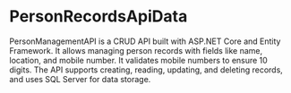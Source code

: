 # PersonRecordsApiData
PersonManagementAPI is a CRUD API built with ASP.NET Core and Entity Framework. It allows managing person records with fields like name, location, and mobile number. It validates mobile numbers to ensure 10 digits. The API supports creating, reading, updating, and deleting records, and uses SQL Server for data storage.
